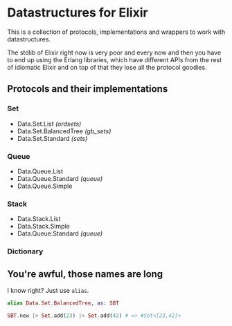 Datastructures for Elixir
=========================
This is a collection of protocols, implementations and wrappers to work with
datastructures.

The stdlib of Elixir right now is very poor and every now and then you have to
end up using the Erlang libraries, which have different APIs from the rest of
idiomatic Elixir and on top of that they lose all the protocol goodies.

Protocols and their implementations
-----------------------------------

### Set

  * Data.Set.List *(ordsets)*
  * Data.Set.BalancedTree *(gb_sets)*
  * Data.Set.Standard *(sets)*

### Queue

  * Data.Queue.List
  * Data.Queue.Standard *(queue)*
  * Data.Queue.Simple

### Stack

  * Data.Stack.List
  * Data.Stack.Simple
  * Data.Queue.Standard *(queue)*

### Dictionary

You're awful, those names are long
----------------------------------
I know right? Just use `alias`.

```elixir
alias Data.Set.BalancedTree, as: SBT

SBT.new |> Set.add(23) |> Set.add(42) # => #Set<[23,42]>
```
